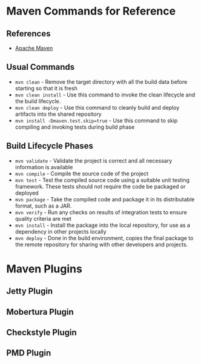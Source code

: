 # Maven Commands for Reference

## References
* [Apache Maven](http://maven.apache.org/guides/getting-started/index.html)

## Usual Commands
* `mvn clean` - Remove the target directory with all the build data before starting so that it is fresh
* `mvn clean install` - Use this command to invoke the clean lifecycle and the build lifecycle.
* `mvn clean deploy` - Use this command to cleanly build and deploy artifacts into the shared repository
* `mvn install -Dmaven.test.skip=true` - Use this command to skip compiling and invoking tests during build phase

## Build Lifecycle Phases
* `mvn validate` - Validate the project is correct and all necessary information is available
* `mvn compile` - Compile the source code of the project
* `mvn test` - Test the compiled source code using a suitable unit testing framework. These tests should not require the code be packaged or deployed
* `mvn package` - Take the compiled code and package it in its distributable format, such as a JAR.
* `mvn verify` - Run any checks on results of integration tests to ensure quality criteria are met
* `mvn install` - Install the package into the local repository, for use as a dependency in other projects locally
* `mvn deploy` - Done in the build environment, copies the final package to the remote repository for sharing with other developers and projects.

# Maven Plugins

## Jetty Plugin

## Mobertura Plugin

## Checkstyle Plugin

## PMD Plugin
